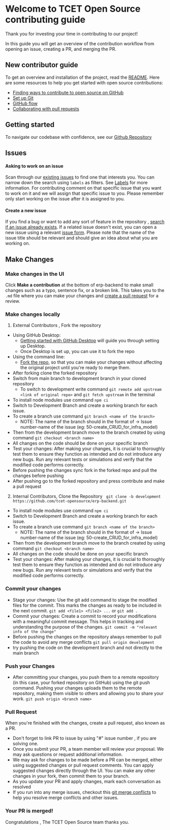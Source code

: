 # Welcome to TCET Open Source contributing guide 

Thank you for investing your time in contributing to our project!

In this guide you will get an overview of the contribution workflow from opening an issue, creating a PR, and merging the PR.


## New contributor guide

To get an overview and installation of the project, read the [README](README.md). Here are some resources to help you get started with open source contributions:

- [Finding ways to contribute to open source on GitHub](https://docs.github.com/en/get-started/exploring-projects-on-github/finding-ways-to-contribute-to-open-source-on-github)
- [Set up Git](https://docs.github.com/en/get-started/quickstart/set-up-git)
- [GitHub flow](https://docs.github.com/en/get-started/quickstart/github-flow)
- [Collaborating with pull requests](https://docs.github.com/en/github/collaborating-with-pull-requests)


## Getting started

To navigate our codebase with confidence, see our [Github Repository](https://github.com/tcet-opensource/erp-backend)

## Issues


#### Asking to work on an issue

Scan through our [existing issues](https://github.com/tcet-opensource/erp-backend/issues) to find one that interests you. You can narrow down the search using `labels` as filters. See [Labels](https://github.com/tcet-opensource/erp-backend/labels) for more information. For contributing comment on that specific issue that you want to work on it and we will assign that specific issue to you. Please remember only start working on the issue after it is assigned to you.

#### Create a new issue

If you find a bug or want to add any sort of feature in the repository , [search if an issue already exists](https://github.com/tcet-opensource/erp-backend/issues). If a related issue doesn't exist, you can open a new issue using a relevant [issue form](https://github.com/tcet-opensource/erp-backend/issues/new). Please note that the name of the issue title should be relevant and should give an idea about what you are working on.


## Make Changes

### Make changes in the UI

Click **Make a contribution** at the bottom of erp-backend to make small changes such as a typo, sentence fix, or a broken link. This takes you to the `.md` file where you can make your changes and [create a pull request](#pull-request) for a review.


### Make changes locally

1. External Contributors , Fork the repository
- Using GitHub Desktop:
  - [Getting started with GitHub Desktop](https://docs.github.com/en/desktop/installing-and-configuring-github-desktop/getting-started-with-github-desktop) will guide you through setting up Desktop.
  - Once Desktop is set up, you can use it to fork the repo
- Using the command line:
  - [Fork the repo](https://github.com/tcet-opensource/erp-backend/fork), so that you can make your changes without affecting the original project until you're ready to merge them.
- After forking clone the forked repository 
- Switch from main branch to development branch in your cloned repository
  - To switch to development write command `git remote add upstream <link of original repo>` and `git fetch upstream` in the terminal 
- To install node modules use command `npm ci` 
- Switch to Development Branch and create a working branch for each issue.
- To create a branch use command `git branch <name of the branch>`
  - NOTE: The name of the branch should in the format of -> Issue number-name of the issue (eg: 50-create_CRUD_for_infra_model)
- Then from the development branch move to the branch created by using command `git checkout <branch name>`
- All changes on the code should be done on your specific branch
- Test your changes: After making your changes, it is crucial to thoroughly test them to ensure they function as intended and do not introduce any new bugs. Run any relevant tests or simulations and verify that the modified code performs correctly.
- Before pushing the changes sync fork in the forked repo and pull the changes before pushing 
- After pushing go to the forked repository and press contribute and make a pull request

2. Internal Contributors, Clone the Repository 
&nbsp;
`git clone -b development https://github.com/tcet-opensource/erp-backend.git`
- To install node modules use command `npm ci` 
- Switch to Development Branch and create a working branch for each issue.
- To create a branch use command `git branch <name of the branch>`
  - NOTE: The name of the branch should in the format of -> Issue number-name of the issue (eg: 50-create_CRUD_for_infra_model)
- Then from the development branch move to the branch created by using command `git checkout <branch name>`
- All changes on the code should be done on your specific branch
- Test your changes: After making your changes, it is crucial to thoroughly test them to ensure they function as intended and do not introduce any new bugs. Run any relevant tests or simulations and verify that the modified code performs correctly.


### Commit your changes
- Stage your changes: Use the git add command to stage the modified files for the commit. This marks the changes as ready to be included in the next commit. 
`git add <file1> <file2> ...` or `git add .`
- Commit your changes: Create a commit to record your modifications with a meaningful commit message. This helps in tracking and understanding the purpose of the changes.
`git commit -m "relevant info of the change"`
- Before pushing the changes on the repository always remember to pull the code to avoid any merge conflicts
`git pull origin development`
- try pushing the code on the development branch and not directly to the main branch

### Push your Changes
- After committing your changes, you push them to a remote repository (in this case, your forked repository on GitHub) using the git push command. Pushing your changes uploads them to the remote repository, making them visible to others and allowing you to share your work.
 `git push origin <branch name>`


### Pull Request

When you're finished with the changes, create a pull request, also known as a PR.
- Don't forget to link PR to issue by using "#" issue number , if you are solving one.
- Once you submit your PR, a team member will review your proposal. We may ask questions or request additional information.
- We may ask for changes to be made before a PR can be merged, either using suggested changes or pull request comments. You can apply suggested changes directly through the UI. You can make any other changes in your fork, then commit them to your branch.
- As you update your PR and apply changes, mark each conversation as resolved
- If you run into any merge issues, checkout this [git merge conflicts](https://github.com/skills/resolve-merge-conflicts) to help you resolve merge conflicts and other issues.

### Your PR is merged!

Congratulations , The TCET Open Source team thanks you.